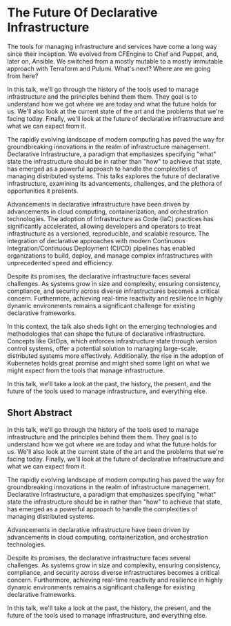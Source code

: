 # The Future Of Declarative Infrastructure

The tools for managing infrastructure and services have come a long way since their inception. We evolved from CFEngine to Chef and Puppet, and, later on, Ansible. We switched from a mostly mutable to a mostly immutable approach with Terraform and Pulumi. What's next? Where are we going from here?

In this talk, we'll go through the history of the tools used to manage infrastructure and the principles behind them them. They goal is to understand how we got where we are today and what the future holds for us. We'll also look at the current state of the art and the problems that we're facing today. Finally, we'll look at the future of declarative infrastructure and what we can expect from it.



The rapidly evolving landscape of modern computing has paved the way for groundbreaking innovations in the realm of infrastructure management. Declarative Infrastructure, a paradigm that emphasizes specifying "what" state the infrastructure should be in rather than "how" to achieve that state, has emerged as a powerful approach to handle the complexities of managing distributed systems. This talks explores the future of declarative infrastructure, examining its advancements, challenges, and the plethora of opportunities it presents.

Advancements in declarative infrastructure have been driven by advancements in cloud computing, containerization, and orchestration technologies. The adoption of Infrastructure as Code (IaC) practices has significantly accelerated, allowing developers and operators to treat infrastructure as a versioned, reproducible, and scalable resource. The integration of declarative approaches with modern Continuous Integration/Continuous Deployment (CI/CD) pipelines has enabled organizations to build, deploy, and manage complex infrastructures with unprecedented speed and efficiency.

Despite its promises, the declarative infrastructure faces several challenges. As systems grow in size and complexity, ensuring consistency, compliance, and security across diverse infrastructures becomes a critical concern. Furthermore, achieving real-time reactivity and resilience in highly dynamic environments remains a significant challenge for existing declarative frameworks.

In this context, the talk also sheds light on the emerging technologies and methodologies that can shape the future of declarative infrastructure. Concepts like GitOps, which enforces infrastructure state through version control systems, offer a potential solution to managing large-scale, distributed systems more effectively. Additionally, the rise in the adoption of Kubernetes holds great promise and might shed some light on what we might expect from the tools that manage infrastructure.

In this talk, we'll take a look at the past, the history, the present, and the future of the tools used to manage infrastructure, and everything else.

## Short Abstract

In this talk, we'll go through the history of the tools used to manage infrastructure and the principles behind them them. They goal is to understand how we got where we are today and what the future holds for us. We'll also look at the current state of the art and the problems that we're facing today. Finally, we'll look at the future of declarative infrastructure and what we can expect from it.

The rapidly evolving landscape of modern computing has paved the way for groundbreaking innovations in the realm of infrastructure management. Declarative Infrastructure, a paradigm that emphasizes specifying "what" state the infrastructure should be in rather than "how" to achieve that state, has emerged as a powerful approach to handle the complexities of managing distributed systems.

Advancements in declarative infrastructure have been driven by advancements in cloud computing, containerization, and orchestration technologies.

Despite its promises, the declarative infrastructure faces several challenges. As systems grow in size and complexity, ensuring consistency, compliance, and security across diverse infrastructures becomes a critical concern. Furthermore, achieving real-time reactivity and resilience in highly dynamic environments remains a significant challenge for existing declarative frameworks.

In this talk, we'll take a look at the past, the history, the present, and the future of the tools used to manage infrastructure, and everything else.
